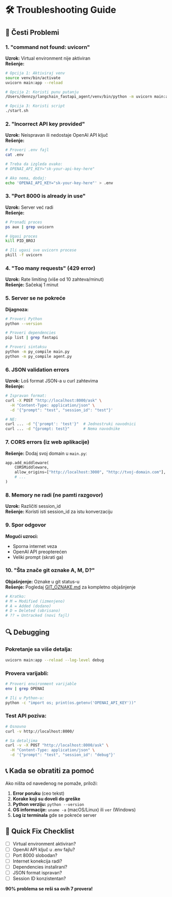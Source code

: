 # 🛠️ Troubleshooting Guide

## 🚨 Česti Problemi

### 1. "command not found: uvicorn"
**Uzrok:** Virtual environment nije aktiviran  
**Rešenje:**
```bash
# Opcija 1: Aktiviraj venv
source venv/bin/activate
uvicorn main:app --reload

# Opcija 2: Koristi punu putanju
/Users/dennzy/langchain_fastapi_agent/venv/bin/python -m uvicorn main:app --reload

# Opcija 3: Koristi script
./start.sh
```

### 2. "Incorrect API key provided"
**Uzrok:** Neispravan ili nedostaje OpenAI API ključ  
**Rešenje:**
```bash
# Proveri .env fajl
cat .env

# Treba da izgleda ovako:
# OPENAI_API_KEY="sk-your-api-key-here"

# Ako nema, dodaj:
echo 'OPENAI_API_KEY="sk-your-key-here"' > .env
```

### 3. "Port 8000 is already in use"
**Uzrok:** Server već radi  
**Rešenje:**
```bash
# Pronađi proces
ps aux | grep uvicorn

# Ugasi proces
kill PID_BROJ

# Ili ugasi sve uvicorn procese
pkill -f uvicorn
```

### 4. "Too many requests" (429 error)
**Uzrok:** Rate limiting (više od 10 zahteva/minut)  
**Rešenje:** Sačekaj 1 minut

### 5. Server se ne pokreće
**Dijagnoza:**
```bash
# Proveri Python
python --version

# Proveri dependencies
pip list | grep fastapi

# Proveri sintaksu
python -m py_compile main.py
python -m py_compile agent.py
```

### 6. JSON validation errors
**Uzrok:** Loš format JSON-a u curl zahtevima  
**Rešenje:**
```bash
# Ispravan format:
curl -X POST "http://localhost:8000/ask" \
  -H "Content-Type: application/json" \
  -d '{"prompt": "test", "session_id": "test"}'

# NE:
curl ... -d "{'prompt': 'test'}"  # Jednostruki navodnici
curl ... -d "{prompt: test}"      # Nema navodnike
```

### 7. CORS errors (iz web aplikacije)
**Rešenje:** Dodaj svoj domain u `main.py`:
```python
app.add_middleware(
    CORSMiddleware,
    allow_origins=["http://localhost:3000", "http://tvoj-domain.com"],
    # ...
)
```

### 8. Memory ne radi (ne pamti razgovor)
**Uzrok:** Različiti session_id  
**Rešenje:** Koristi isti session_id za istu konverzaciju

### 9. Spor odgovor
**Mogući uzroci:**
- Sporna internet veza
- OpenAI API preopterećen
- Veliki prompt (skrati ga)

### 10. "Šta znače git oznake A, M, D?"
**Objašnjenje:** Oznake u git status-u  
**Rešenje:** Pogledaj [GIT_OZNAKE.md](./GIT_OZNAKE.md) za kompletno objašnjenje

```bash
# Kratko:
# M = Modified (izmenjeno)
# A = Added (dodano) 
# D = Deleted (obrisano)
# ?? = Untracked (novi fajl)
```

## 🔍 Debugging

### Pokretanje sa više detalja:
```bash
uvicorn main:app --reload --log-level debug
```

### Provera varijabli:
```bash
# Proveri environment varijable
env | grep OPENAI

# Ili u Python-u:
python -c "import os; print(os.getenv('OPENAI_API_KEY'))"
```

### Test API poziva:
```bash
# Osnovno
curl -v http://localhost:8000/

# Sa detaljima
curl -v -X POST "http://localhost:8000/ask" \
  -H "Content-Type: application/json" \
  -d '{"prompt": "test", "session_id": "debug"}'
```

## 📞 Kada se obratiti za pomoć

Ako ništa od navedenog ne pomaže, priloži:

1. **Error poruku** (ceo tekst)
2. **Korake koji su doveli do greške**
3. **Python verziju:** `python --version`
4. **OS informacije:** `uname -a` (macOS/Linux) ili `ver` (Windows)
5. **Log iz terminala** gde se pokreće server

## 🚀 Quick Fix Checklist

- [ ] Virtual environment aktiviran?
- [ ] OpenAI API ključ u .env fajlu?
- [ ] Port 8000 slobodan?
- [ ] Internet konekcija radi?
- [ ] Dependencies instalirani?
- [ ] JSON format ispravan?
- [ ] Session ID konzistentan?

**90% problema se reši sa ovih 7 provera!**
